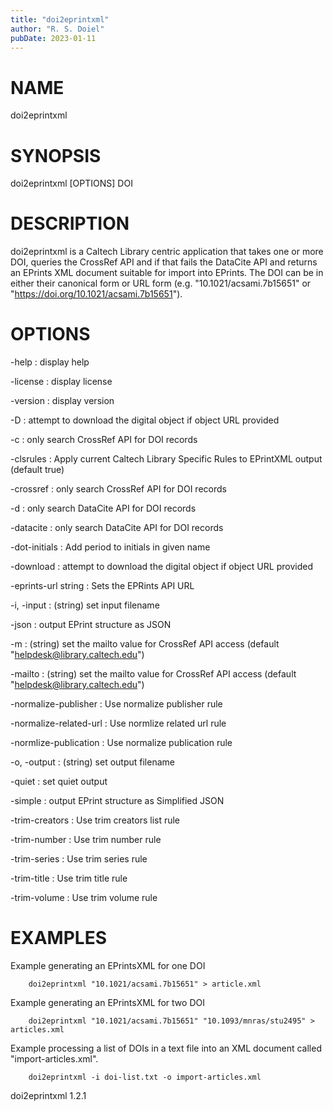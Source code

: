 ```yaml
---
title: "doi2eprintxml"
author: "R. S. Doiel"
pubDate: 2023-01-11
---
```


# NAME

doi2eprintxml

# SYNOPSIS

doi2eprintxml [OPTIONS] DOI

# DESCRIPTION

doi2eprintxml is a Caltech Library centric application that
takes one or more DOI, queries the CrossRef API
and if that fails the DataCite API and returns an
EPrints XML document suitable for import into
EPrints. The DOI can be in either their canonical
form or URL form (e.g. "10.1021/acsami.7b15651" or
"https://doi.org/10.1021/acsami.7b15651").

# OPTIONS

-help
: display help

-license
: display license

-version
: display version

-D
: attempt to download the digital object if object URL provided

-c
: only search CrossRef API for DOI records

-clsrules
: Apply current Caltech Library Specific Rules to EPrintXML output (default true)

-crossref
: only search CrossRef API for DOI records

-d
: only search DataCite API for DOI records

-datacite
: only search DataCite API for DOI records

-dot-initials
: Add period to initials in given name

-download
: attempt to download the digital object if object URL provided

-eprints-url string
: Sets the EPRints API URL

-i, -input
: (string) set input filename

-json
: output EPrint structure as JSON

-m 
: (string) set the mailto value for CrossRef API access (default "helpdesk@library.caltech.edu")

-mailto
: (string) set the mailto value for CrossRef API access (default "helpdesk@library.caltech.edu")

-normalize-publisher
: Use normalize publisher rule

-normalize-related-url
: Use normlize related url rule

-normlize-publication
: Use normalize publication rule

-o, -output
: (string) set output filename

-quiet
: set quiet output

-simple
: output EPrint structure as Simplified JSON

-trim-creators
: Use trim creators list rule

-trim-number
: Use trim number rule

-trim-series
: Use trim series rule

-trim-title
: Use trim title rule

-trim-volume
: Use trim volume rule

# EXAMPLES

Example generating an EPrintsXML for one DOI

~~~
	doi2eprintxml "10.1021/acsami.7b15651" > article.xml
~~~

Example generating an EPrintsXML for two DOI

~~~
	doi2eprintxml "10.1021/acsami.7b15651" "10.1093/mnras/stu2495" > articles.xml
~~~

Example processing a list of DOIs in a text file into
an XML document called "import-articles.xml".

~~~
	doi2eprintxml -i doi-list.txt -o import-articles.xml
~~~

doi2eprintxml 1.2.1


